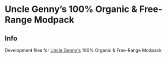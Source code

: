 # Uncle Genny’s 100% Organic & Free-Range Modpack

## Info
Development files for [Uncle Genny's](https://www.twitch.tv/generikb) 100% Organic & Free-Range Modpack 



